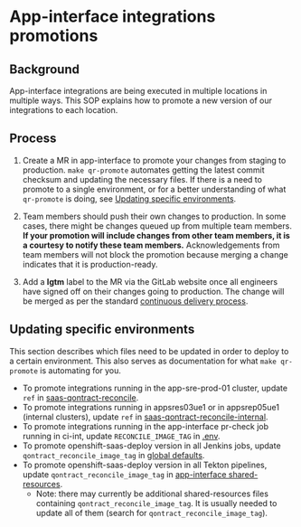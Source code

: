 # App-interface integrations promotions

## Background

App-interface integrations are being executed in multiple locations in multiple ways.  This SOP explains how to promote a new version of our integrations to each location.

## Process

1. Create a MR in app-interface to promote your changes from staging to
   production. `make qr-promote` automates getting the latest commit 
   checksum and updating the necessary files. If there is a need to promote to
   a single environment, or for a better understanding of what `qr-promote` is 
   doing, see [Updating specific environments](#updating-specific-environments).

2. Team members should push their own changes to production. In some 
   cases, there might be changes queued up from multiple team members. **If 
   your promotion will include changes from other team members, it is a 
   courtesy to notify these team members.** Acknowledgements from team members 
   will not block the promotion because merging a change indicates that it is 
   production-ready.

3. Add a **lgtm** label to the MR via the GitLab website once all engineers 
   have signed off on their changes going to production. The change will 
   be merged as per the standard 
   [continuous delivery process](https://gitlab.cee.redhat.com/service/app-interface/-/blob/master/docs/app-sre/continuous-delivery-in-app-interface.md).

## Updating specific environments

This section describes which files need to be updated in order to deploy to 
a certain environment. This also serves as documentation for what 
`make qr-promote` is automating for you.

* To promote integrations running in the app-sre-prod-01 cluster, update `ref` in [saas-qontract-reconcile](https://gitlab.cee.redhat.com/service/app-interface/-/blob/master/data/services/app-interface/cicd/ci-ext/saas-qontract-reconcile.yaml).
* To promote integrations running in appsres03ue1 or in appsrep05ue1 (internal clusters), update `ref` in [saas-qontract-reconcile-internal](data/services/app-interface/cicd/ci-int/saas-qontract-reconcile-int.yaml).
* To promote integrations running in the app-interface pr-check job running in ci-int, update `RECONCILE_IMAGE_TAG` in [.env](/.env).
* To promote openshift-saas-deploy version in all Jenkins jobs, update `qontract_reconcile_image_tag` in [global defaults](/resources/jenkins/global/defaults.yaml).
* To promote openshift-saas-deploy version in all Tekton pipelines, update `qontract_reconcile_image_tag` in [app-interface shared-resources](/data/services/app-interface/shared-resources).
    * Note: there may currently be additional shared-resources files containing `qontract_reconcile_image_tag`. It is usually needed to update all of them (search for `qontract_reconcile_image_tag`).
